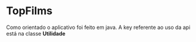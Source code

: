 # TopFilms

Como orientado o aplicativo foi feito em java. A key referente ao uso da api está na classe **Utilidade** 
